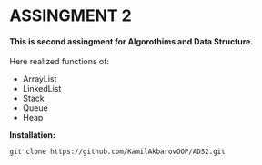 # ASSINGMENT 2


#### This is second assingment for Algorothims and Data Structure.

Here realized functions of:
* ArrayList
* LinkedList
* Stack
* Queue
* Heap


**Installation:**

```
git clone https://github.com/KamilAkbarovOOP/ADS2.git
```
